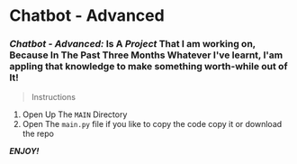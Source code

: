 # Chatbot - Advanced

### _Chatbot -  Advanced:_  **Is A _Project_ That I am working on, Because In The Past Three Months Whatever I've learnt, I'am appling that knowledge to make something worth-while out of It!**

>Instructions
1. Open Up The `MAIN` Directory
2. Open The `main.py` file if you like to copy the code copy it or download the repo

***ENJOY!***